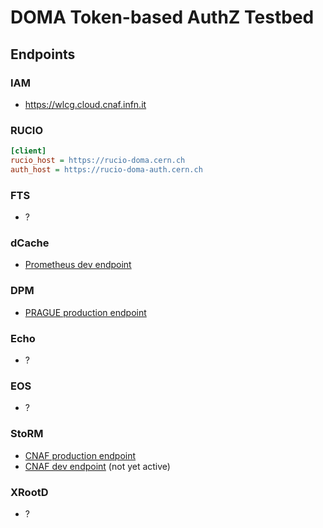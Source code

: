 # DOMA Token-based AuthZ Testbed 

## Endpoints

###  IAM

- https://wlcg.cloud.cnaf.infn.it

### RUCIO

```INI
[client]
rucio_host = https://rucio-doma.cern.ch
auth_host = https://rucio-doma-auth.cern.ch
```

### FTS

- ?

### dCache

- [Prometheus dev endpoint](https://prometheus.desy.de:2443/VOs/wlcg)

### DPM

- [PRAGUE production endpoint](https://golias100.farm.particle.cz:443/dpm/farm.particle.cz/home/wlcg)

### Echo

- ?

### EOS

- ?

### StoRM

-  [CNAF production endpoint](https://xfer.cr.cnaf.infn.it:8443/wlcg)
-  [CNAF dev endpoint](https://storm.cloud.cnaf.infn.it/wlcg) (not yet active)
  
### XRootD

- ?
